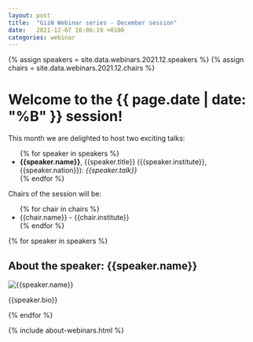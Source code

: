 ```yaml
---
layout: post
title:  "GiiN Webinar series - December session"
date:   2021-12-07 16:06:19 +0100
categories: webinar
---
```


{% assign speakers = site.data.webinars.2021.12.speakers %}
{% assign chairs = site.data.webinars.2021.12.chairs %}

<h1 class="h1 font-weight-light">
    Welcome to the {{ page.date | date: "%B" }} session!
</h1>

This month we are delighted to host two exciting talks:

<ul>
    {% for speaker in speakers %}
    <li>
        <strong>{{speaker.name}}</strong>, {{speaker.title}} ({{speaker.institute}}, {{speaker.nation}}): <i>{{speaker.talk}}</i>
    </li>
    {% endfor %}
</ul>

Chairs of the session will be:
<ul>
    {% for chair in chairs %}
    <li>
        {{chair.name}} - {{chair.institute}}
    </li>
    {% endfor %}
</ul>

{% for speaker in speakers %}
<h2 class="h2 font-weight-light mt-3">
About the speaker: {{speaker.name}}
</h2>

<div class="row">
    <div class="col">
        <div class="clearfix">
            <img alt="{{speaker.name}}" src="{{speaker.pic}}" class="col-lg-4 float-left"/>
            <p class="d-inline">
                {{speaker.bio}}
            </p>
        </div>
    </div>
</div>
{% endfor %}

{% include about-webinars.html %}